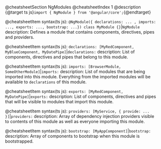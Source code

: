 @cheatsheetSection
NgModules
@cheatsheetIndex 1
@description
{@target ts js}`import { NgModule } from '@angular/core';`{@endtarget}

@cheatsheetItem
syntax(ts js):
`@NgModule({ declarations: ... , imports: ..., exports: ..., bootstrap: ...})
class MyModule {}`|`NgModule`
description:
Defines a module that contains components, directives, pipes and providers.


@cheatsheetItem
syntax(ts js):
`declarations: [MyRedComponent, MyBlueComponent, MyDatePipe]`|`declarations:`
description:
List of components, directives and pipes that belong to this module.

@cheatsheetItem
syntax(ts js):
`imports: [BrowserModule, SomeOtherModule]`|`imports:`
description:
List of modules that are being imported into this module. Everything from the imported modules will
be available to `declarations` of this module.

@cheatsheetItem
syntax(ts js):
`exports: [MyRedComponent, MyDatePipe]`|`exports:`
description:
List of components, directives and pipes that will be visible to modules that import this module.

@cheatsheetItem
syntax(ts js):
`providers: [MyService, { provide: ... }]`|`providers:`
description:
Array of dependency injection providers visible to contents of this module as well as everyone
importing this module.

@cheatsheetItem
syntax(ts js):
`bootstrap: [MyAppComponent]`|`bootstrap:`
description:
Array of components to bootstrap when this module is bootstrapped.
